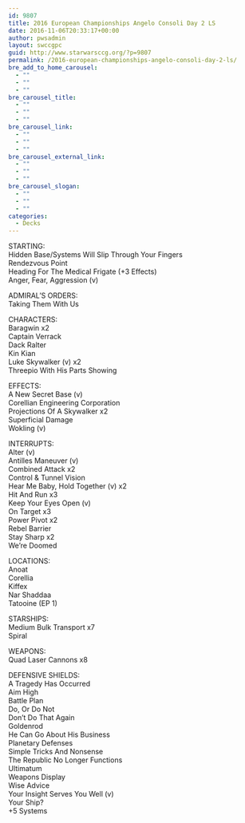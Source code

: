 ```yaml
---
id: 9807
title: 2016 European Championships Angelo Consoli Day 2 LS
date: 2016-11-06T20:33:17+00:00
author: pwsadmin
layout: swccgpc
guid: http://www.starwarsccg.org/?p=9807
permalink: /2016-european-championships-angelo-consoli-day-2-ls/
bre_add_to_home_carousel:
  - ""
  - ""
  - ""
bre_carousel_title:
  - ""
  - ""
  - ""
bre_carousel_link:
  - ""
  - ""
  - ""
bre_carousel_external_link:
  - ""
  - ""
  - ""
bre_carousel_slogan:
  - ""
  - ""
  - ""
categories:
  - Decks
---
```

STARTING:  
Hidden Base/Systems Will Slip Through Your Fingers  
Rendezvous Point  
Heading For The Medical Frigate (+3 Effects)  
Anger, Fear, Aggression (v)

ADMIRAL&#8217;S ORDERS:  
Taking Them With Us

CHARACTERS:  
Baragwin x2  
Captain Verrack  
Dack Ralter  
Kin Kian  
Luke Skywalker (v) x2  
Threepio With His Parts Showing

EFFECTS:  
A New Secret Base (v)  
Corellian Engineering Corporation  
Projections Of A Skywalker x2  
Superficial Damage  
Wokling (v)

INTERRUPTS:  
Alter (v)  
Antilles Maneuver (v)  
Combined Attack x2  
Control & Tunnel Vision  
Hear Me Baby, Hold Together (v) x2  
Hit And Run x3  
Keep Your Eyes Open (v)  
On Target x3  
Power Pivot x2  
Rebel Barrier  
Stay Sharp x2  
We&#8217;re Doomed

LOCATIONS:  
Anoat  
Corellia  
Kiffex  
Nar Shaddaa  
Tatooine (EP 1)

STARSHIPS:  
Medium Bulk Transport x7  
Spiral

WEAPONS:  
Quad Laser Cannons x8

DEFENSIVE SHIELDS:  
A Tragedy Has Occurred  
Aim High  
Battle Plan  
Do, Or Do Not  
Don&#8217;t Do That Again  
Goldenrod  
He Can Go About His Business  
Planetary Defenses  
Simple Tricks And Nonsense  
The Republic No Longer Functions  
Ultimatum  
Weapons Display  
Wise Advice  
Your Insight Serves You Well (v)  
Your Ship?  
+5 Systems